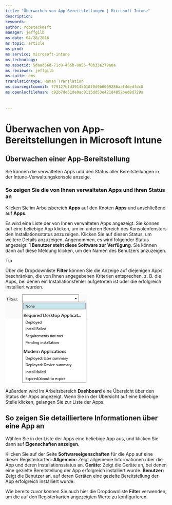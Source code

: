 ```yaml
---
title: "Überwachen von App-Bereitstellungen | Microsoft Intune"
description: 
keywords: 
author: robstackmsft
manager: jeffgilb
ms.date: 04/28/2016
ms.topic: article
ms.prod: 
ms.service: microsoft-intune
ms.technology: 
ms.assetid: 5daad56d-71c8-455b-8a55-f8b33e279a8a
ms.reviewer: jeffgilb
ms.suite: ems
translationtype: Human Translation
ms.sourcegitcommit: 779127bfd39145010f0d9b6609286aaf4dedfdc8
ms.openlocfilehash: c92b7de51de0ac0115dd53e421d4852bed8d729a


---
```



# Überwachen von App-Bereitstellungen in Microsoft Intune

## Überwachen einer App-Bereitstellung
Sie können die verwalteten Apps und den Status aller Bereitstellungen in der Intune-Verwaltungskonsole anzeige.

### So zeigen Sie die von Ihnen verwalteten Apps und ihren Status an
Klicken Sie im Arbeitsbereich **Apps** auf den Knoten **Apps** und anschließend auf **Apps**.

Es wird eine Liste der von Ihnen verwalteten Apps angezeigt. Sie können auf eine beliebige App klicken, um im unteren Bereich des Konsolenfensters den Installationsstatus anzuzeigen. Klicken Sie auf diesen Status, um weitere Details anzuzeigen. Angenommen, es wird folgender Status angezeigt: **1 Benutzer steht diese Software zur Verfügung**. Sie können dann auf diese Meldung klicken, um den Namen des Benutzers anzuzeigen.

> [!TIP]
> Über die Dropdownliste **Filter** können Sie die Anzeige auf diejenigen Apps beschränken, die von Ihnen angegebenen Kriterien entsprechen, z. B. die Apps, bei denen ein Installationsfehler aufgetreten ist oder die erfolgreich installiert wurden.
> 
> ![Beispiel für App-Filter](./media/app-filters.png)

Außerdem wird im Arbeitsbereich **Dashboard** eine Übersicht über den Status der Apps angezeigt. Wenn Sie in der Übersicht auf eine beliebige Stelle klicken, gelangen Sie zur Liste der Apps.

## So zeigen Sie detailliertere Informationen über eine App an
Wählen Sie in der Liste der Apps eine beliebige App aus, und klicken Sie dann auf **Eigenschaften anzeigen**.

Klicken Sie auf der Seite **Softwareeigenschaften** für die App auf eine dieser Registerkarten: **Allgemein:** Zeigt allgemeine Informationen über die App und deren Installationsstatus an. **Geräte:** Zeigt die Geräte an, bei denen eine gezielte Bereitstellung der App erfolgreich installiert wurde. **Benutzer:** Zeigt die Benutzer an, auf deren Geräten eine gezielte Bereitstellung der App erfolgreich installiert wurde.

Wie bereits zuvor können Sie auch hier die Dropdownliste **Filter** verwenden, um die auf den Registerkarten angezeigten Werte zu konfigurieren.






<!--HONumber=Jun16_HO4-->


